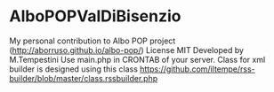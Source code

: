 # AlboPOPValDiBisenzio
My personal contribution to Albo POP project (http://aborruso.github.io/albo-pop/)
License MIT
Developed by M.Tempestini
Use main.php in CRONTAB of your server.
Class for xml builder is designed using this class https://github.com/iltempe/rss-builder/blob/master/class.rssbuilder.php

